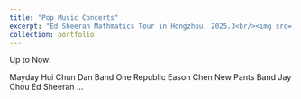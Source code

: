 ```yaml
---
title: "Pop Music Concerts"
excerpt: "Ed Sheeran Mathmatics Tour in Hongzhou, 2025.3<br/><img src='/images/yanchanghui800600.jpg'>"
collection: portfolio
---
```



Up to Now: 

Mayday 
Hui Chun Dan Band 
One Republic 
Eason Chen 
New Pants Band 
Jay Chou 
Ed Sheeran 
...
